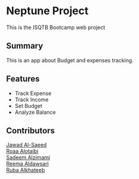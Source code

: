 # Neptune Project

This is the ISQTB Bootcamp web project 

## Summary

This is an app about Budget and expenses tracking.

## Features

* Track Expense  
* Track Income  
* Set Budget
* Analyze Balance


## Contributors

[Jawad Al-Saeed](https://github.com/JawadAlSaeed)  
[Roaa Alotaibi](https://github.com/rroaa)  
[Sadeem Alzimami](https://github.com/sadeemNasser)  
[Reema Aldawsari](https://github.com/ReemaAbdullah)  
[Ruba Alkhateeb](https://github.com/RubaAlkhateeb)  
